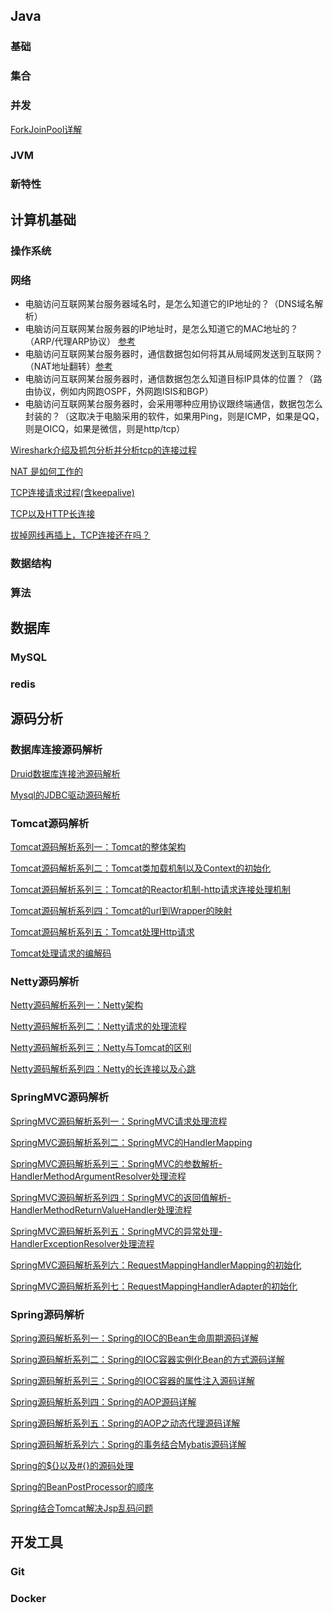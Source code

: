 ## Java

### 基础

### 集合

### 并发
[ForkJoinPool详解](docs/java/concurrent/ForkJoinPool源码解析/ForkJoinPool源码详解.md)

### JVM

### 新特性

## 计算机基础

### 操作系统

### 网络

- 电脑访问互联网某台服务器域名时，是怎么知道它的IP地址的？（DNS域名解析） 
- 电脑访问互联网某台服务器的IP地址时，是怎么知道它的MAC地址的？（ARP/代理ARP协议） [参考](https://www.bilibili.com/video/BV1jV4y1G77w/?spm_id_from=autoNext&vd_source=099fd42798be92bb9ffab7824eb5b945)
- 电脑访问互联网某台服务器时，通信数据包如何将其从局域网发送到互联网？（NAT地址翻转）[参考](http://www.52im.net/thread-3506-1-1.html?spm=a2c6h.12873639.article-detail.16.570f3ab0TTsNAj) 
- 电脑访问互联网某台服务器时，通信数据包怎么知道目标IP具体的位置？（路由协议，例如内网跑OSPF，外网跑ISIS和BGP） 
- 电脑访问互联网某台服务器时，会采用哪种应用协议跟终端通信，数据包怎么封装的？（这取决于电脑采用的软件，如果用Ping，则是ICMP，如果是QQ，则是OICQ，如果是微信，则是http/tcp）

[Wireshark介绍及抓包分析并分析tcp的连接过程](https://pdai.tech/md/develop/protocol/dev-protocol-tool-wireshark.html)

[NAT 是如何工作的](https://blog.51cto.com/u_15239532/3009528)

[TCP连接请求过程(含keepalive)](docs/cs-basics/network/TCP连接请求过程(含keepalive).md)

[TCP以及HTTP长连接](docs/cs-basics/network/TCP以及HTTP的长连接.md)

[拔掉网线再插上，TCP连接还在吗？](https://developer.aliyun.com/article/875118)


### 数据结构

### 算法

## 数据库

### MySQL

### redis

## 源码分析

### 数据库连接源码解析

[Druid数据库连接池源码解析](docs/source-code-analysis/数据库连接/Druid数据库连接池源码解析.md)

[Mysql的JDBC驱动源码解析](docs/source-code-analysis/数据库连接/Mysql的JDBC驱动源码解析.md)


### Tomcat源码解析

[Tomcat源码解析系列一：Tomcat的整体架构](docs/source-code-analysis/tomcat/系列一：Tomcat的整体架构.md)

[Tomcat源码解析系列二：Tomcat类加载机制以及Context的初始化](docs/source-code-analysis/tomcat/系列二：Tomcat类加载机制以及Context的初始化.md)

[Tomcat源码解析系列三：Tomcat的Reactor机制-http请求连接处理机制](docs/source-code-analysis/tomcat/系列三：Tomcat的Reactor机制-http请求连接处理机制.md)

[Tomcat源码解析系列四：Tomcat的url到Wrapper的映射](docs/source-code-analysis/tomcat/系列四：Tomcat的url到Wrapper的映射.md)

[Tomcat源码解析系列五：Tomcat处理Http请求](docs/source-code-analysis/tomcat/系列五：Tomcat处理Http请求.md)

[Tomcat处理请求的编解码](docs/source-code-analysis/tomcat/Tomcat处理请求的编解码.md)

### Netty源码解析

[Netty源码解析系列一：Netty架构](docs/source-code-analysis/Netty/系列一：Netty架构.md)

[Netty源码解析系列二：Netty请求的处理流程](docs/source-code-analysis/Netty/系列二：Netty请求的处理流程.md)

[Netty源码解析系列三：Netty与Tomcat的区别](docs/source-code-analysis/Netty/系列三：Netty与Tomcat的区别.md)

[Netty源码解析系列四：Netty的长连接以及心跳](docs/source-code-analysis/Netty/Netty的长连接以及心跳.md)

### SpringMVC源码解析

[SpringMVC源码解析系列一：SpringMVC请求处理流程](docs/source-code-analysis/Spring/SpringMVC/SpringMVC系列一：SpringMVC请求处理流程.md)

[SpringMVC源码解析系列二：SpringMVC的HandlerMapping](docs/source-code-analysis/Spring/SpringMVC/SpringMVC系列二：SpringMVC的HandlerMapping.md)

[SpringMVC源码解析系列三：SpringMVC的参数解析-HandlerMethodArgumentResolver处理流程](docs/source-code-analysis/Spring/SpringMVC/SpringMVC系列三：SpringMVC的参数解析-HandlerMethodArgumentResolver处理流程.md)

[SpringMVC源码解析系列四：SpringMVC的返回值解析-HandlerMethodReturnValueHandler处理流程](docs/source-code-analysis/Spring/SpringMVC/SpringMVC系列四：SpringMVC的返回值解析-HandlerMethodReturnValueHandler处理流程.md)

[SpringMVC源码解析系列五：SpringMVC的异常处理-HandlerExceptionResolver处理流程](docs/source-code-analysis/Spring/SpringMVC/SpringMVC系列五：SpringMVC的异常处理-HandlerExceptionResolver处理流程.md)

[SpringMVC源码解析系列六：RequestMappingHandlerMapping的初始化](docs/source-code-analysis/Spring/SpringMVC/SpringMVC系列六：RequestMappingHandlerMapping的初始化.md)

[SpringMVC源码解析系列七：RequestMappingHandlerAdapter的初始化](docs/source-code-analysis/Spring/SpringMVC/SpringMVC系列七：RequestMappingHandlerAdapter的初始化.md)

### Spring源码解析

[Spring源码解析系列一：Spring的IOC的Bean生命周期源码详解](docs/source-code-analysis/Spring/Spring的IOC的Bean生命周期源码详解.md)

[Spring源码解析系列二：Spring的IOC容器实例化Bean的方式源码详解](docs/source-code-analysis/Spring/Spring的IOC容器实例化Bean的方式源码详解.md)

[Spring源码解析系列三：Spring的IOC容器的属性注入源码详解](docs/source-code-analysis/Spring/Spring的IOC容器的属性注入源码详解.md)

[Spring源码解析系列四：Spring的AOP源码详解](docs/source-code-analysis/Spring/Spring的AOP源码详解.md)

[Spring源码解析系列五：Spring的AOP之动态代理源码详解](docs/source-code-analysis/Spring/Spring的AOP之动态代理源码详解.md)

[Spring源码解析系列六：Spring的事务结合Mybatis源码详解](docs/source-code-analysis/Spring/Spring的事务结合Mybatis源码详解.md)

[Spring的${}以及#{}的源码处理](docs/source-code-analysis/Spring/Spring%E7%9A%84%24%7B%7D%E4%BB%A5%E5%8F%8A%23%7B%7D%E7%9A%84%E6%BA%90%E7%A0%81%E5%A4%84%E7%90%86.md)

[Spring的BeanPostProcessor的顺序](docs/source-code-analysis/Spring/Spring的BeanPostProcessor的顺序.md)

[Spring结合Tomcat解决Jsp乱码问题](docs/source-code-analysis/Spring/Spring结合Tomcat解决Jsp乱码问题.md)

## 开发工具

### Git

### Docker

